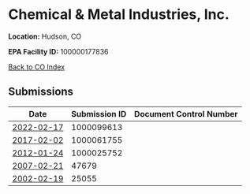 # Chemical & Metal Industries, Inc.

**Location:** Hudson, CO

**EPA Facility ID:** 100000177836

[Back to CO Index](../../index.md)

## Submissions

| Date | Submission ID | Document Control Number |
|------|--------------|-------------------------|
| [2022-02-17](submissions/1000099613.md) | 1000099613 |  |
| [2017-02-02](submissions/1000061755.md) | 1000061755 |  |
| [2012-01-24](submissions/1000025752.md) | 1000025752 |  |
| [2007-02-21](submissions/47679.md) | 47679 |  |
| [2002-02-19](submissions/25055.md) | 25055 |  |
